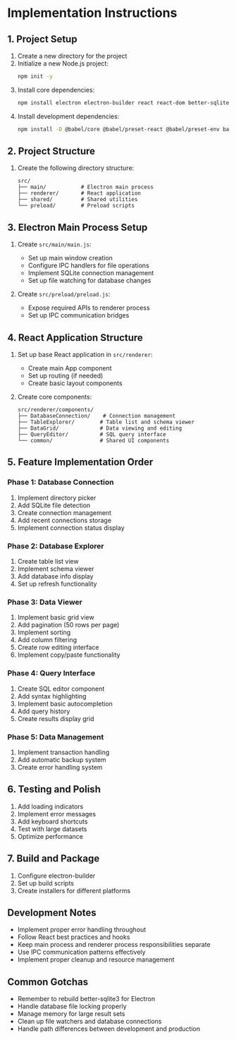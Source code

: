# Implementation Instructions

## 1. Project Setup
1. Create a new directory for the project
2. Initialize a new Node.js project:
   ```bash
   npm init -y
   ```
3. Install core dependencies:
   ```bash
   npm install electron electron-builder react react-dom better-sqlite3 @electron/remote
   ```
4. Install development dependencies:
   ```bash
   npm install -D @babel/core @babel/preset-react @babel/preset-env babel-loader webpack webpack-cli
   ```

## 2. Project Structure
1. Create the following directory structure:
   ```
   src/
   ├── main/           # Electron main process
   ├── renderer/       # React application
   ├── shared/         # Shared utilities
   └── preload/        # Preload scripts
   ```

## 3. Electron Main Process Setup
1. Create `src/main/main.js`:
   - Set up main window creation
   - Configure IPC handlers for file operations
   - Implement SQLite connection management
   - Set up file watching for database changes

2. Create `src/preload/preload.js`:
   - Expose required APIs to renderer process
   - Set up IPC communication bridges

## 4. React Application Structure
1. Set up base React application in `src/renderer`:
   - Create main App component
   - Set up routing (if needed)
   - Create basic layout components

2. Create core components:
   ```
   src/renderer/components/
   ├── DatabaseConnection/    # Connection management
   ├── TableExplorer/        # Table list and schema viewer
   ├── DataGrid/             # Data viewing and editing
   ├── QueryEditor/          # SQL query interface
   └── common/               # Shared UI components
   ```

## 5. Feature Implementation Order

### Phase 1: Database Connection
1. Implement directory picker
2. Add SQLite file detection
3. Create connection management
4. Add recent connections storage
5. Implement connection status display

### Phase 2: Database Explorer
1. Create table list view
2. Implement schema viewer
3. Add database info display
4. Set up refresh functionality

### Phase 3: Data Viewer
1. Implement basic grid view
2. Add pagination (50 rows per page)
3. Implement sorting
4. Add column filtering
5. Create row editing interface
6. Implement copy/paste functionality

### Phase 4: Query Interface
1. Create SQL editor component
2. Add syntax highlighting
3. Implement basic autocompletion
4. Add query history
5. Create results display grid

### Phase 5: Data Management
1. Implement transaction handling
2. Add automatic backup system
3. Create error handling system

## 6. Testing and Polish
1. Add loading indicators
2. Implement error messages
3. Add keyboard shortcuts
4. Test with large datasets
5. Optimize performance

## 7. Build and Package
1. Configure electron-builder
2. Set up build scripts
3. Create installers for different platforms

## Development Notes
- Implement proper error handling throughout
- Follow React best practices and hooks
- Keep main process and renderer process responsibilities separate
- Use IPC communication patterns effectively
- Implement proper cleanup and resource management

## Common Gotchas
- Remember to rebuild better-sqlite3 for Electron
- Handle database file locking properly
- Manage memory for large result sets
- Clean up file watchers and database connections
- Handle path differences between development and production 
